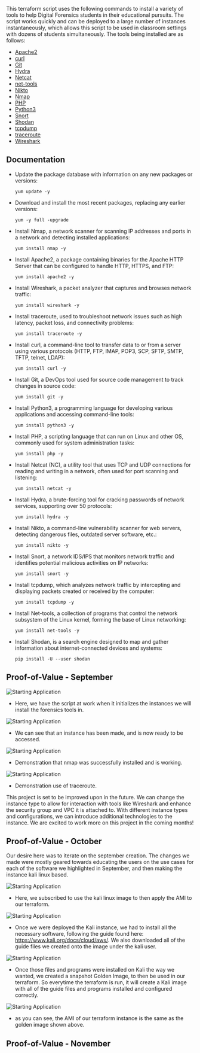 This terraform script uses the following commands to install a variety of tools to help Digital Forensics students in their educational pursuits. The script works quickly and can be deployed to a large number of instances instantaneously, which allows this script to be used in classroom settings with dozens of students simultaneously. The tools being installed are as follows:

- [Apache2](https://httpd.apache.org/)
- [curl](https://curl.se/)
- [Git](https://git-scm.com/)
- [Hydra](https://github.com/vanhauser-thc/thc-hydra)
- [Netcat](https://en.wikipedia.org/wiki/Netcat)
- [net-tools](https://en.wikipedia.org/wiki/Net-tools)
- [Nikto](https://cirt.net/Nikto2)
- [Nmap](https://nmap.org/)
- [PHP](https://www.php.net/)
- [Python3](https://www.python.org/)
- [Snort](https://www.snort.org/)
- [Shodan](https://www.shodan.io/)
- [tcpdump](https://www.tcpdump.org/)
- [traceroute](https://linux.die.net/man/8/traceroute)
- [Wireshark](https://www.wireshark.org/)

## Documentation

- Update the package database with information on any new packages or versions:
  ```
  yum update -y
  ```

- Download and install the most recent packages, replacing any earlier versions:
  ```
  yum -y full -upgrade
  ```

- Install Nmap, a network scanner for scanning IP addresses and ports in a network and detecting installed applications:
  ```
  yum install nmap -y
  ```

- Install Apache2, a package containing binaries for the Apache HTTP Server that can be configured to handle HTTP, HTTPS, and FTP:
  ```
  yum install apache2 -y
  ```

- Install Wireshark, a packet analyzer that captures and browses network traffic:
  ```
  yum install wireshark -y
  ```

- Install traceroute, used to troubleshoot network issues such as high latency, packet loss, and connectivity problems:
  ```
  yum install traceroute -y
  ```

- Install curl, a command-line tool to transfer data to or from a server using various protocols (HTTP, FTP, IMAP, POP3, SCP, SFTP, SMTP, TFTP, telnet, LDAP):
  ```
  yum install curl -y
  ```

- Install Git, a DevOps tool used for source code management to track changes in source code:
  ```
  yum install git -y
  ```

- Install Python3, a programming language for developing various applications and accessing command-line tools:
  ```
  yum install python3 -y
  ```

- Install PHP, a scripting language that can run on Linux and other OS, commonly used for system administration tasks:
  ```
  yum install php -y
  ```

- Install Netcat (NC), a utility tool that uses TCP and UDP connections for reading and writing in a network, often used for port scanning and listening:
  ```
  yum install netcat -y
  ```

- Install Hydra, a brute-forcing tool for cracking passwords of network services, supporting over 50 protocols:
  ```
  yum install hydra -y
  ```

- Install Nikto, a command-line vulnerability scanner for web servers, detecting dangerous files, outdated server software, etc.:
  ```
  yum install nikto -y
  ```

- Install Snort, a network IDS/IPS that monitors network traffic and identifies potential malicious activities on IP networks:
  ```
  yum install snort -y
  ```

- Install tcpdump, which analyzes network traffic by intercepting and displaying packets created or received by the computer:
  ```
  yum install tcpdump -y
  ```

- Install Net-tools, a collection of programs that control the network subsystem of the Linux kernel, forming the base of Linux networking:
  ```
  yum install net-tools -y
  ```
- Install Shodan, is a search engine designed to map and gather information about internet-connected devices and systems:
  ```
  pip install -U --user shodan
  ```

## Proof-of-Value - September

![Starting Application](https://github.com/SirDuke8/IS565-ForensicsTools/blob/main/pictures/is1.png)
- Here, we have the script at work when it initializes the instances we will install the forensics tools in.


![Starting Application](https://github.com/SirDuke8/IS565-ForensicsTools/blob/main/pictures/is2.png)
- We can see that an instance has been made, and is now ready to be accessed.


![Starting Application](https://github.com/SirDuke8/IS565-ForensicsTools/blob/main/pictures/is3.png)
- Demonstration that nmap was successfully installed and is working.


![Starting Application](https://github.com/SirDuke8/IS565-ForensicsTools/blob/main/pictures/is4.png)
- Demonstration use of traceroute.

This project is set to be improved upon in the future. We can change the instance type to allow for interaction with tools like Wireshark and enhance the security group and VPC it is attached to. With different instance types and configurations, we can introduce additional technologies to the instance. We are excited to work more on this project in the coming months!

## Proof-of-Value - October
Our desire here was to iterate on the september creation. The changes we made were mostly geared towards educating the users on the use cases for each of the software we highlighted in September, and then making the instance kali linux based.

![Starting Application](https://github.com/SirDuke8/IS565-ForensicsTools/blob/main/pictures/is5.png)
- Here, we subscribed to use the kali linux image to then apply the AMI to our terraform.

![Starting Application](https://github.com/SirDuke8/IS565-ForensicsTools/blob/main/pictures/is6.png)
- Once we were deployed the Kali instance, we had to install all the necessary software, following the guide found here: https://www.kali.org/docs/cloud/aws/. We also downloaded all of the guide files we created onto the image under the kali user.

![Starting Application](https://github.com/SirDuke8/IS565-ForensicsTools/blob/main/pictures/is7.png)
- Once those files and programs were installed on Kali the way we wanted, we created a snapshot Golden Image, to then be used in our terraform. So everytime the terraform is run, it will create a Kali image with all of the guide files and programs installed and configured correctly.

![Starting Application](https://github.com/SirDuke8/IS565-ForensicsTools/blob/main/pictures/is8.png)
- as you can see, the AMI of our terraform instance is the same as the golden image shown above.

## Proof-of-Value - November

